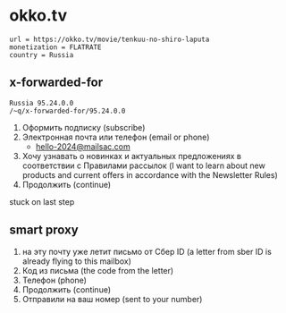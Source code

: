 # okko.tv

~~~
url = https://okko.tv/movie/tenkuu-no-shiro-laputa
monetization = FLATRATE
country = Russia
~~~

## x-forwarded-for

~~~
Russia 95.24.0.0
/~q/x-forwarded-for/95.24.0.0
~~~

1. Оформить подписку (subscribe)
2. Электронная почта или телефон (email or phone)
   - hello-2024@mailsac.com
3. Хочу узнавать о новинках и актуальных предложениях в соответствии с
   Правилами рассылок (I want to learn about new products and current offers in
   accordance with the Newsletter Rules)
4. Продолжить (continue)

stuck on last step

## smart proxy

1. на эту почту уже летит письмо от Сбер ID (a letter from sber ID is already
   flying to this mailbox)
2. Код из письма (the code from the letter)
3. Телефон (phone)
4. Продолжить (continue)
5. Отправили на ваш номер (sent to your number)
